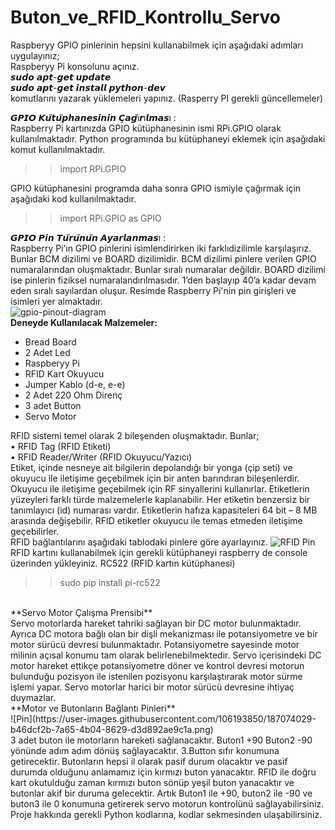 # Buton_ve_RFID_Kontrollu_Servo

Raspberyy GPIO pinlerinin hepsini kullanabilmek için aşağıdaki adımları uygulayınız; <br>
Raspberyy Pi konsolunu açınız. <br>
𝙨𝙪𝙙𝙤 𝙖𝙥𝙩-𝙜𝙚𝙩 𝙪𝙥𝙙𝙖𝙩𝙚 <br>
𝙨𝙪𝙙𝙤 𝙖𝙥𝙩-𝙜𝙚𝙩 𝙞𝙣𝙨𝙩𝙖𝙡𝙡 𝙥𝙮𝙩𝙝𝙤𝙣-𝙙𝙚𝙫 <br>
komutlarını yazarak yüklemeleri yapınız. (Rasperry PI gerekli güncellemeler) <br>

𝙂𝙋𝙄𝙊 𝙆𝙪̈𝙩𝙪̈𝙥𝙝𝙖𝙣𝙚𝙨𝙞𝙣𝙞𝙣 𝘾̧𝙖𝙜̆ı𝙧ı𝙡𝙢𝙖𝙨ı :  <br>
Raspberry Pi kartınızda GPIO kütüphanesinin ismi RPi.GPIO olarak kullanılmaktadır. Python programında bu kütüphaneyi eklemek için aşağıdaki komut kullanılmaktadır.
>> import RPi.GPIO

GPIO kütüphanesini programda daha sonra GPIO ismiyle çağırmak için aşağıdaki kod kullanılmaktadır.

>> import RPi.GPIO as GPIO

𝙂𝙋𝙄𝙊 𝙋𝙞𝙣 𝙏𝙪̈𝙧𝙪̈𝙣𝙪̈𝙣 𝘼𝙮𝙖𝙧𝙡𝙖𝙣𝙢𝙖𝙨ı : <br> 
Raspberry Pi’ın GPIO pinlerini isimlendirirken iki farklıdizilimle karşılaşırız. Bunlar BCM dizilimi ve BOARD dizilimidir. BCM dizilimi pinlere verilen GPIO numaralarından oluşmaktadır. Bunlar sıralı numaralar değildir. BOARD dizilimi ise pinlerin fiziksel numaralandırılmasıdır. 1’den başlayıp 40’a kadar devam eden sıralı sayılardan oluşur.
Resimde Raspberry Pi'nin pin girişleri ve isimleri yer almaktadır. <br>
![gpio-pinout-diagram](https://user-images.githubusercontent.com/106193850/187070778-c4f0181f-84a5-4524-9053-1717bb102509.png)
<br>
**Deneyde Kullanılacak Malzemeler:** <br>
- Bread Board <br>
- 2 Adet Led <br>
- Raspberyy Pi <br>
- RFID Kart Okuyucu <br>
- Jumper Kablo (d-e, e-e) <br>
- 2 Adet 220 Ohm Direnç <br>
- 3 adet Button <br>
- Servo Motor <br>

RFID sistemi temel olarak 2 bileşenden oluşmaktadır. Bunlar; <br>
• RFID Tag (RFID Etiketi) <br>
• RFID Reader/Writer (RFID Okuyucu/Yazıcı) <br>
Etiket, içinde nesneye ait bilgilerin depolandığı bir yonga (çip seti) ve okuyucu ile iletişime geçebilmek için bir anten barındıran bileşenlerdir. Okuyucu ile iletişime geçebilmek için RF sinyallerini kullanırlar. Etiketlerin yüzeyleri farklı türde malzemelerle kaplanabilir. Her etiketin benzersiz bir tanımlayıcı (id) numarası vardır. Etiketlerin hafıza kapasiteleri 64 bit – 8 MB arasında değişebilir. RFID etiketler okuyucu ile temas etmeden iletişime geçebilirler. <br>
RFID bağlantılarını aşağıdaki tablodaki pinlere göre ayarlayınız.
![RFID Pin](https://user-images.githubusercontent.com/106193850/187072547-7abcecb5-0354-4e02-8572-3ec40427d761.png) <br>
RFID kartını kullanabilmek için gerekli kütüphaneyi raspberry de console üzerinden yükleyiniz. RC522 (RFID kartın kütüphanesi) <br>

>> sudo pip install pi-rc522
<br>
**Servo Motor Çalışma Prensibi** <br>
Servo motorlarda hareket tahriki sağlayan bir DC motor bulunmaktadır. Ayrıca DC motora bağlı olan bir dişli mekanizması ile potansiyometre ve bir motor sürücü devresi bulunmaktadır. Potansiyometre sayesinde motor milinin açısal konumu tam olarak belirlenebilmektedir. Servo içerisindeki DC motor hareket ettikçe potansiyometre döner ve kontrol devresi motorun bulunduğu pozisyon ile istenilen pozisyonu karşılaştırarak motor sürme işlemi yapar. Servo motorlar harici bir motor sürücü devresine ihtiyaç duymazlar. <br>
**Motor ve Butonların Bağlantı Pinleri**<br>
![Pin](https://user-images.githubusercontent.com/106193850/187074029-b46dcf2b-7a65-4b04-8629-d3d892ae9c1a.png) <br>
3 adet buton ile motorların hareketi sağlanacaktır. Buton1 +90 Buton2 -90 yönünde adım adım dönüş sağlayacaktır. 3.Button sıfır konumuna getirecektir. Butonların hepsi il olarak pasif durum olacaktır ve pasif durumda olduğunu anlamamız için kırmızı buton yanacaktır. RFID ile doğru kart okutulduğu zaman kırmızı buton sönüp yeşil buton yanacaktır ve butonlar akif bir duruma gelecektir. Artık Buton1 ile +90, buton2 ile -90 ve buton3 ile 0 konumuna getirerek servo motorun kontrolünü sağlayabilirsiniz. <br>
Proje hakkında gerekli Python kodlarına, kodlar sekmesinden ulaşabilirsiniz.

